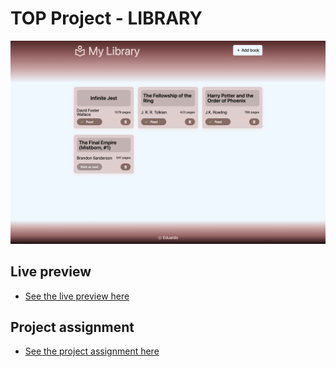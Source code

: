 # TOP Project - LIBRARY
![](images/example-screenshot.png)

## Live preview
- [See the live preview here](https://e-motta.github.io/Top-Project-LIBRARY/)

## Project assignment
- [See the project assignment here](https://www.theodinproject.com/lessons/node-path-javascript-library)
